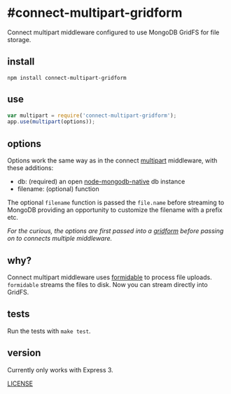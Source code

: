 #connect-multipart-gridform
============================

Connect multipart middleware configured to use MongoDB GridFS for file storage.

## install

```
npm install connect-multipart-gridform
```

## use

```js
var multipart = require('connect-multipart-gridform');
app.use(multipart(options));
```

## options

Options work the same way as in the connect [multipart]() middleware, with these additions:

  - db: (required) an open [node-mongodb-native](https://github.com/mongodb/node-mongodb-native) db instance
  - filename: (optional) function

The optional `filename` function is passed the `file.name` before streaming to MongoDB providing an opportunity to customize the filename with a prefix etc.

_For the curious, the options are first passed into a [gridform](https://github.com/aheckmann/gridform) before passing on to connects multiple middleware._

## why?

Connect multipart middleware uses [formidable](https://github.com/felixge/node-formidable) to process file uploads. `formidable` streams the files to disk. Now you can stream directly into GridFS.

## tests

Run the tests with `make test`.

## version

Currently only works with Express 3.

[LICENSE](https://github.com/aheckmann/connect-multipart-gridform/blob/master/LICENSE)

